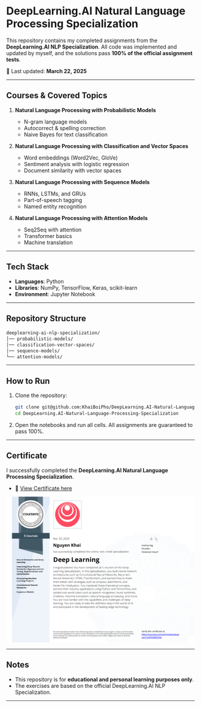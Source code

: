 # DeepLearning.AI Natural Language Processing Specialization

This repository contains my completed assignments from the **DeepLearning.AI NLP Specialization**.
All code was implemented and updated by myself, and the solutions pass **100% of the official assignment tests**.

📅 Last updated: **March 22, 2025**

---

## Courses & Covered Topics

1. **Natural Language Processing with Probabilistic Models**

   * N-gram language models
   * Autocorrect & spelling correction
   * Naive Bayes for text classification

2. **Natural Language Processing with Classification and Vector Spaces**

   * Word embeddings (Word2Vec, GloVe)
   * Sentiment analysis with logistic regression
   * Document similarity with vector spaces

3. **Natural Language Processing with Sequence Models**

   * RNNs, LSTMs, and GRUs
   * Part-of-speech tagging
   * Named entity recognition

4. **Natural Language Processing with Attention Models**

   * Seq2Seq with attention
   * Transformer basics
   * Machine translation

---

## Tech Stack

* **Languages**: Python
* **Libraries**: NumPy, TensorFlow, Keras, scikit-learn
* **Environment**: Jupyter Notebook

---

## Repository Structure

```
deeplearning-ai-nlp-specialization/
│── probabilistic-models/
│── classification-vector-spaces/
│── sequence-models/
└── attention-models/
```

---

## How to Run

1. Clone the repository:

   ```bash
   git clone git@github.com:KhaiBoiPho/DeepLearning.AI-Natural-Language-Processing-Specialization.git
   cd DeepLearning.AI-Natural-Language-Processing-Specialization
   ```

2. Open the notebooks and run all cells.
   All assignments are guaranteed to pass 100%.

---

## Certificate

I successfully completed the **DeepLearning.AI Natural Language Processing Specialization**.

* 🏅 [View Certificate here](https://coursera.org/share/96378c1f137522a3767e0c8d883c5d0f)

<p align="center">  
  <img src="img/Coursera 16HPHGR9C9V6.png" alt="DeepLearning.AI NLP Specialization Certificate" width="600"/>  
</p>

---

## Notes

* This repository is for **educational and personal learning purposes only**.
* The exercises are based on the official DeepLearning.AI NLP Specialization.

---
